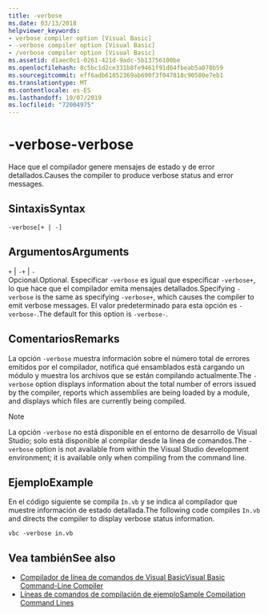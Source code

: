 ```yaml
---
title: -verbose
ms.date: 03/13/2018
helpviewer_keywords:
- verbose compiler option [Visual Basic]
- -verbose compiler option [Visual Basic]
- /verbose compiler option [Visual Basic]
ms.assetid: d1aec0c1-0261-421d-9adc-5b13756100be
ms.openlocfilehash: 8c5bc1d2ce331b8fe9461f91d64fbeab5a070b59
ms.sourcegitcommit: eff6adb61852369ab690f3f047818c90580e7eb1
ms.translationtype: MT
ms.contentlocale: es-ES
ms.lasthandoff: 10/07/2019
ms.locfileid: "72004975"
---
```

# <a name="-verbose"></a><span data-ttu-id="9dcf9-102">-verbose</span><span class="sxs-lookup"><span data-stu-id="9dcf9-102">-verbose</span></span>
<span data-ttu-id="9dcf9-103">Hace que el compilador genere mensajes de estado y de error detallados.</span><span class="sxs-lookup"><span data-stu-id="9dcf9-103">Causes the compiler to produce verbose status and error messages.</span></span>  
  
## <a name="syntax"></a><span data-ttu-id="9dcf9-104">Sintaxis</span><span class="sxs-lookup"><span data-stu-id="9dcf9-104">Syntax</span></span>  
  
```console  
-verbose[+ | -]  
```  
  
## <a name="arguments"></a><span data-ttu-id="9dcf9-105">Argumentos</span><span class="sxs-lookup"><span data-stu-id="9dcf9-105">Arguments</span></span>  
 <span data-ttu-id="9dcf9-106">`+` &#124; `-`</span><span class="sxs-lookup"><span data-stu-id="9dcf9-106">`+` &#124; `-`</span></span>  
 <span data-ttu-id="9dcf9-107">Opcional.</span><span class="sxs-lookup"><span data-stu-id="9dcf9-107">Optional.</span></span> <span data-ttu-id="9dcf9-108">Especificar `-verbose` es igual que especificar `-verbose+`, lo que hace que el compilador emita mensajes detallados.</span><span class="sxs-lookup"><span data-stu-id="9dcf9-108">Specifying `-verbose` is the same as specifying `-verbose+`, which causes the compiler to emit verbose messages.</span></span> <span data-ttu-id="9dcf9-109">El valor predeterminado para esta opción es `-verbose-`.</span><span class="sxs-lookup"><span data-stu-id="9dcf9-109">The default for this option is `-verbose-`.</span></span>  
  
## <a name="remarks"></a><span data-ttu-id="9dcf9-110">Comentarios</span><span class="sxs-lookup"><span data-stu-id="9dcf9-110">Remarks</span></span>  
 <span data-ttu-id="9dcf9-111">La opción `-verbose` muestra información sobre el número total de errores emitidos por el compilador, notifica qué ensamblados está cargando un módulo y muestra los archivos que se están compilando actualmente.</span><span class="sxs-lookup"><span data-stu-id="9dcf9-111">The `-verbose` option displays information about the total number of errors issued by the compiler, reports which assemblies are being loaded by a module, and displays which files are currently being compiled.</span></span>  
  
> [!NOTE]
> <span data-ttu-id="9dcf9-112">La opción `-verbose` no está disponible en el entorno de desarrollo de Visual Studio; solo está disponible al compilar desde la línea de comandos.</span><span class="sxs-lookup"><span data-stu-id="9dcf9-112">The `-verbose` option is not available from within the Visual Studio development environment; it is available only when compiling from the command line.</span></span>  
  
## <a name="example"></a><span data-ttu-id="9dcf9-113">Ejemplo</span><span class="sxs-lookup"><span data-stu-id="9dcf9-113">Example</span></span>  
 <span data-ttu-id="9dcf9-114">En el código siguiente se compila `In.vb` y se indica al compilador que muestre información de estado detallada.</span><span class="sxs-lookup"><span data-stu-id="9dcf9-114">The following code compiles `In.vb` and directs the compiler to display verbose status information.</span></span>  
  
```console  
vbc -verbose in.vb  
```  
  
## <a name="see-also"></a><span data-ttu-id="9dcf9-115">Vea también</span><span class="sxs-lookup"><span data-stu-id="9dcf9-115">See also</span></span>

- [<span data-ttu-id="9dcf9-116">Compilador de línea de comandos de Visual Basic</span><span class="sxs-lookup"><span data-stu-id="9dcf9-116">Visual Basic Command-Line Compiler</span></span>](../../../visual-basic/reference/command-line-compiler/index.md)
- [<span data-ttu-id="9dcf9-117">Líneas de comandos de compilación de ejemplo</span><span class="sxs-lookup"><span data-stu-id="9dcf9-117">Sample Compilation Command Lines</span></span>](../../../visual-basic/reference/command-line-compiler/sample-compilation-command-lines.md)
